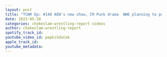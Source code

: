```yaml
---
layout: post
title: "TCWR Ep: #140 AEW's new show, CM Punk drama  WWE planning to put the tag belts on Sokoa and Reigns?"
date: 2023-05-20
categories: chokeslam-wrestling-report videos
author: chokeslam-wrestling-report
spotify_track_id: 
youtube_video_id: papkiSdxCek
apple_track_id: 
youtube_metadata: 
---
```

